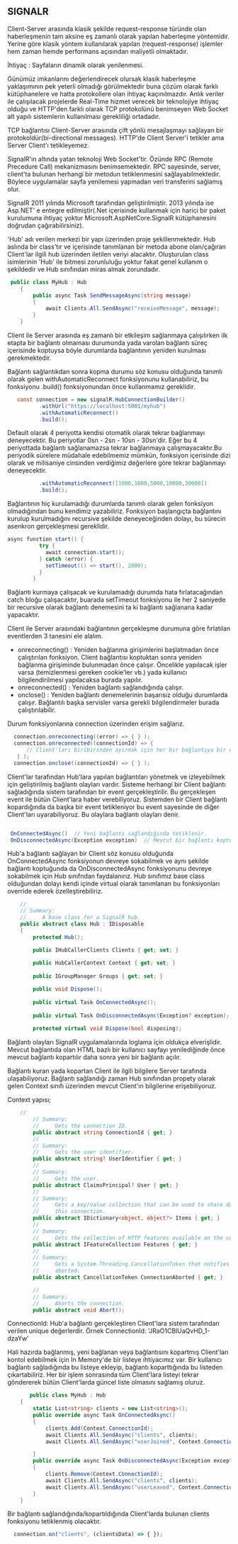 ## SIGNALR

Client-Server arasında klasik şekilde request-response türünde olan haberleşmenin tam aksine eş zamanlı olarak yapılan haberleşme yöntemidir.
Yerine göre klasik yöntem kullanılarak yapılan (request-response) işlemler hem zaman hemde performans açısından maliyetli olmaktadır.

İhtiyaç : Sayfaların dinamik olarak yenilenmesi.

Günümüz imkanlarını değerlendirecek olursak klasik haberleşme yaklaşımının pek yeterli olmadığı görülmektedir buna çözüm olarak farklı kütüphanelere ve hatta protokollere olan ihtiyaç kaçınılmazdır. Anlık veriler ile çalışılacak projelerde Real-Time hizmet verecek bir teknolojiye ihtiyaç olduğu ve HTTP'den farklı olarak TCP protokolünü benimseyen Web Socket alt yapılı sistemlerin kullanılması gerekliliği ortadadır.

TCP bağlantısı Client-Server arasında çift yönlü mesajlaşmayı sağlayan bir protokoldür(bi-directional messages). HTTP'de Client Server'i tetikler ama Server Client'ı tetikleyemez.

SignalR'ın altında yatan teknoloji Web Socket'tir. Özünde RPC (Remote Precedure Call) mekanizmasını benimsemektedir. RPC sayesinde, server, client'ta bulunan herhangi bir metodun tetiklenmesini sağlayabilmektedir. Böylece uygulamalar sayfa yenilemesi yapmadan veri transferini sağlamış olur.

SignalR 2011 yılında Microsoft tarafından geliştirilmiştir. 2013 yılında ise Asp.NET' e entegre edilmiştir(.Net içerisinde kullanmak için harici bir paket kurulumuna ihtiyaç yoktur Microsoft.AspNetCore.SignalR kütüphanesini doğrudan çağırabilirsiniz).

'Hub' adı verilen merkezi bir yapı üzerinden proje şekillenmektedir. Hub aslında bir class'tır ve içerisinde tanımlanan bir metoda abone olan/çağıran Client'lar ilgili hub üzerinden iletilen veriyi alacaktır.
Oluşturulan class isimlerinin 'Hub' ile bitmesi zorunluluğu yoktur fakat genel kullanım o şekildedir ve Hub sınıfından miras almak zorundadır.

```cs
 public class MyHub : Hub
    {
        public async Task SendMessageAsync(string message)
        {
            await Clients.All.SendAsync("receiveMessage", message);
        }
    }
```

Client ile Server arasında eş zamanlı bir etkileşim sağlanmaya çalışılırken ilk etapta bir bağlantı olmaması durumunda yada varolan bağlantı süreç içerisinde koptuysa böyle durumlarda bağlantının yeniden kurulması gerekmektedir.

Bağlantı sağlantıkdan sonra kopma durumu söz konusu olduğunda tanımlı olarak gelen withAutomaticReconnect fonksiyonunu kullanabiliriz, bu fonksiyonu .build() fonksiyonundan önce kullanmamız gereklidir.

```cs
   const connection = new signalR.HubConnectionBuilder()
          .withUrl("https://localhost:5001/myhub")
          .withAutomaticReconnect()
          .build();
```

Default olarak 4 periyotta kendisi otomatik olarak tekrar bağlanmayı deneyecektir. Bu periyotlar 0sn - 2sn - 10sn - 30sn'dir. Eğer bu 4 periyottada bağlantı sağlanamazsa tekrar bağlanmaya çalışmayacaktır.Bu periyodik sürelere müdahale edebilmemiz mümkün, fonksiyon içerisinde dizi olarak ve milisaniye cinsinden verdiğimiz değerlere göre tekrar bağlanmayı deneyecektir.

```cs
          .withAutomaticReconnect([1000,1000,5000,10000,30000])
          .build();
```

Bağlantının hiç kurulamadığı durumlarda tanımlı olarak gelen fonksiyon olmadığından bunu kendimiz yazabiliriz. Fonksiyon başlangıçta bağlantını kurulup kurulmadığını recursive şekilde deneyeceğinden dolayı, bu sürecin asenkron gerçekleşmesi gereklidir.

```cs
async function start() {
          try {
            await connection.start();
          } catch (error) {
            setTimeout(() => start(), 2000);
          }
        }
```

Bağlantı kurmaya çalışacak ve kurulamadığı durumda hata fırlatacağından catch bloğu çalışacaktır, buarada setTimeout fonksiyonu ile her 2 saniyede bir recursive olarak bağlantı denemesini ta ki bağlantı sağlanana kadar yapacaktır.

Client ile Server arasındaki bağlantının gerçekleşme durumuna göre fırlatılan eventlerden 3 tanesini ele alalım.

- onreconnecting() : Yeniden bağlanma girişimlerini başlatmadan önce çalıştırılan fonksiyon. Client bağlantısı koptuktan sonra yeniden bağlanma girişiminde bulunmadan önce çalışır. Öncelikle yapılacak işler varsa (temizlenmesi gereken cookie'ler vb.) yada kullanıcı bilgilendirilmesi yapılacaksa burada yapılır.
- onreconnected() : Yeniden bağlantı sağlandığında çalışır.
- onclose() : Yeniden bağlantı denemelerinin başarısız olduğu durumlarda çalışır. Bağlantılı başka servisler varsa gerekli bilgilendirmeler burada çalıştırılabilir.

Durum fonksiyonlarına connection üzerinden erişim sağlarız.

```cs
  connection.onreconnecting((error) => { } );
  connection.onreconnected((connectionId) => {
      // Client'ları biribirinden ayırmak için her bir bağlantıya bir onnectionId ataması yapılır, bize geriye bu connectionId'yi döndürecektir.
   } );
  connection.onclose((connectionId) => { } );
```

Client'lar tarafından Hub'lara yapılan bağlantıları yönetmek ve izleyebilmek için geliştirilmiş bağlantı olayları vardır.
Sisteme herhangi bir Client bağlantı sağladığında sistem tarafından bir event gerçekleştirilir. Bu gerçekleşen event ile bütün Client'lara haber verebiliyoruz. Sistemden bir Client bağlantı kopardığında da başka bir event tetikleniyor bu event sayesinde de diğer Client'ları uyarabiliyoruz. Bu olaylara bağlantı olayları denir.

```cs

 OnConnectedAsync()  // Yeni bağlantı sağlandığında tetiklenir.
 OnDisconnectedAsync(Exception exception)  // Mevcut bir bağlantı koptuğunda tetiklenir.
 ```
Hub'a bağlantı sağlayan  bir Client söz konusu olduğunda OnConnectedAsync fonksiyonun devreye sokabilmek ve aynı şekilde bağlantı koptuğunda da OnDisconnectedAsync fonksiyonunu devreye sokabilmek için Hub sınıfndan faydalanırız. Hub sınıfımız base class olduğundan dolayı kendi içinde virtual olarak tanımlanan bu fonksiyonları override ederek özelleştirebiliriz.

```cs
    //
    // Summary:
    //     A base class for a SignalR hub.
    public abstract class Hub : IDisposable
    {
        protected Hub();

        public IHubCallerClients Clients { get; set; }
     
        public HubCallerContext Context { get; set; }
   
        public IGroupManager Groups { get; set; }

        public void Dispose();
     
        public virtual Task OnConnectedAsync();
     
        public virtual Task OnDisconnectedAsync(Exception? exception);
    
        protected virtual void Dispose(bool disposing);
 ```
 
 Bağlantı olayları SignalR uygulamalarında loglama için oldukça elverişlidir.
 Mevcut bağlantıda olan HTML bazlı bir kullanıcı sayfayı yenilediğinde önce mevcut bağlantı kopartılır daha sonra yeni bir bağlantı açılır.

 Bağlantı kuran yada kopartan Client ile ilgili bilgilere Server tarafında ulaşabiliyoruz. Bağlantı sağlandığı zaman Hub sınıfından propety olarak gelen Context sınıfı üzerinden mevcut Client'ın bilgilerine erişebiliyoruz.

 Context yapısı;
```cs
    //
        // Summary:
        //     Gets the connection ID.
        public abstract string ConnectionId { get; }
        //
        // Summary:
        //     Gets the user identifier.
        public abstract string? UserIdentifier { get; }
        //
        // Summary:
        //     Gets the user.
        public abstract ClaimsPrincipal? User { get; }
        //
        // Summary:
        //     Gets a key/value collection that can be used to share data within the scope of
        //     this connection.
        public abstract IDictionary<object, object?> Items { get; }
        //
        // Summary:
        //     Gets the collection of HTTP features available on the connection.
        public abstract IFeatureCollection Features { get; }
        //
        // Summary:
        //     Gets a System.Threading.CancellationToken that notifies when the connection is
        //     aborted.
        public abstract CancellationToken ConnectionAborted { get; }

        //
        // Summary:
        //     Aborts the connection.
        public abstract void Abort();
```
ConnectionId: Hub'a bağlantı gerçekleştiren Client'lara sistem tarafından verilen unique değerlerdir.
Örnek ConnectionId: 'JRaO1CBlUaQvHD_1-dzaYw' 

Hali hazırda bağlanmış, yeni bağlanan veya bağlantısını kopartmış Client'ları kontol edebilmek için In Memory'de bir listeye ihtiyacımız var. Bir kullanıcı bağlantı sağladığında bu listeye ekleyip, bağlantı koparttığında bu listeden çıkartabiliriz. Her bir işlem sonrasında tüm Client'lara listeyi tekrar göndererek bütün Client'larda güncel liste olmasını sağlamış oluruz.
```cs
       public class MyHub : Hub
    {
        static List<string> clients = new List<string>();
        public override async Task OnConnectedAsync()
        {
            clients.Add(Context.ConnectionId);
            await Clients.All.SendAsync("clients", clients);
            await Clients.All.SendAsync("userJoined", Context.ConnectionId);

        }
        public override async Task OnDisconnectedAsync(Exception exception)
        {
            clients.Remove(Context.ConnectionId);
            await Clients.All.SendAsync("clients", clients);
            await Clients.All.SendAsync("userLeaved", Context.ConnectionId); 
        }
    }
```
Bir bağlantı sağlandığında/kopartıldığında  Client'larda bulunan clients fonksiyonu tetiklenmiş olacaktır.

```js
  connection.on("clients", (clientsData) => { });
     
```